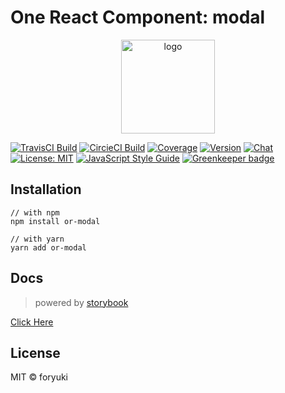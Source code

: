 # One React Component: modal

<p align="center"><img width="150" src="https://cdn.rawgit.com/one-react/assets/master/logo%402x.png" alt="logo"></p>

[![TravisCI Build](https://img.shields.io/travis/one-react/modal.svg)](https://travis-ci.org/one-react/modal)
[![CircieCI Build](https://img.shields.io/circleci/project/github/one-react/modal.svg)](https://circleci.com/gh/one-react/modal)
[![Coverage](https://img.shields.io/codecov/c/github/one-react/modal.svg)](https://codecov.io/gh/one-react/modal) 
[![Version](https://img.shields.io/npm/v/or-modal.svg)](https://www.npmjs.com/package/or-modal)
[![Chat](https://img.shields.io/gitter/room/one-react-org/Lobby.svg)](https://gitter.im/one-react-org/Lobby)
[![License: MIT](https://img.shields.io/badge/License-MIT-brightgreen.svg)](https://opensource.org/licenses/MIT)
[![JavaScript Style Guide](https://img.shields.io/badge/code_style-standard-brightgreen.svg)](https://standardjs.com)
[![Greenkeeper badge](https://badges.greenkeeper.io/one-react/modal.svg)](https://greenkeeper.io/) 

## Installation
```
// with npm
npm install or-modal

// with yarn
yarn add or-modal
```

## Docs
> powered by [storybook](https://storybook.js.org/)

[Click Here](https://one-react.github.io/modal)

## License

MIT &copy; foryuki
